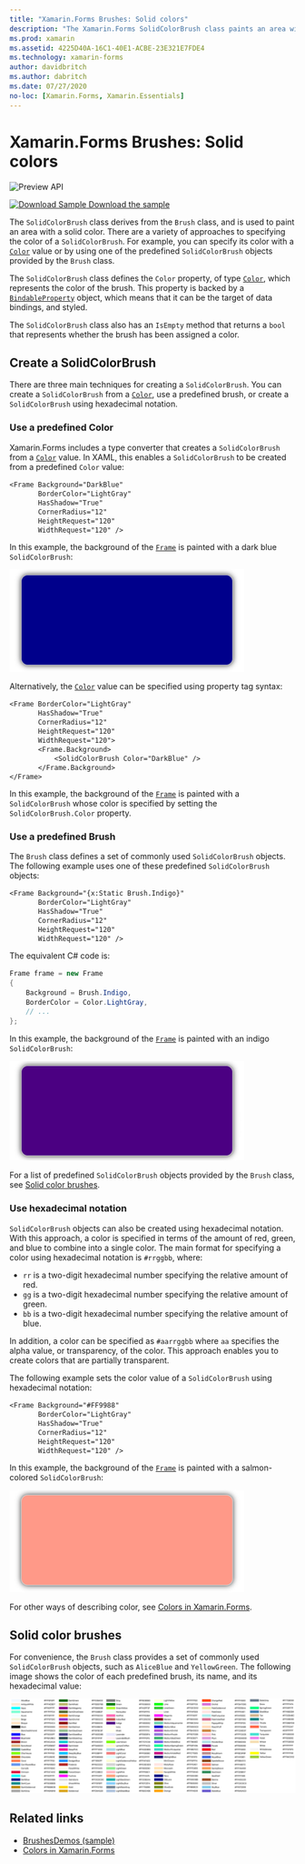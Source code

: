 ```yaml
---
title: "Xamarin.Forms Brushes: Solid colors"
description: "The Xamarin.Forms SolidColorBrush class paints an area with a solid color."
ms.prod: xamarin
ms.assetid: 4225D40A-16C1-40E1-ACBE-23E321E7FDE4
ms.technology: xamarin-forms
author: davidbritch
ms.author: dabritch
ms.date: 07/27/2020
no-loc: [Xamarin.Forms, Xamarin.Essentials]
---
```


# Xamarin.Forms Brushes: Solid colors

![Preview API](~/media/shared/preview.png "This API is currently pre-release")

[![Download Sample](~/media/shared/download.png) Download the sample](/samples/xamarin/xamarin-forms-samples/userinterface-brushdemos/)

The `SolidColorBrush` class derives from the `Brush` class, and is used to paint an area with a solid color. There are a variety of approaches to specifying the color of a `SolidColorBrush`. For example, you can specify its color with a [`Color`](xref:Xamarin.Forms.Color) value or by using one of the predefined `SolidColorBrush` objects provided by the `Brush` class.

The `SolidColorBrush` class defines the `Color` property, of type [`Color`](xref:Xamarin.Forms.Color), which represents the color of the brush. This property is backed by a [`BindableProperty`](xref:Xamarin.Forms.BindableProperty) object, which means that it can be the target of data bindings, and styled.

The `SolidColorBrush` class also has an `IsEmpty` method that returns a `bool` that represents whether the brush has been assigned a color.

## Create a SolidColorBrush

There are three main techniques for creating a `SolidColorBrush`. You can create a `SolidColorBrush` from a [`Color`](xref:Xamarin.Forms.Color), use a predefined brush, or create a `SolidColorBrush` using hexadecimal notation.

### Use a predefined Color

Xamarin.Forms includes a type converter that creates a `SolidColorBrush` from a [`Color`](xref:Xamarin.Forms.Color) value. In XAML, this enables a `SolidColorBrush` to be created from a predefined `Color` value:

```xaml
<Frame Background="DarkBlue"
       BorderColor="LightGray"
       HasShadow="True"
       CornerRadius="12"
       HeightRequest="120"
       WidthRequest="120" />
```

In this example, the background of the [`Frame`](xref:Xamarin.Forms.Frame) is painted with a dark blue `SolidColorBrush`:

![Frame painted with a predefined Color](solidcolor-images/predefined-color.png)

Alternatively, the [`Color`](xref:Xamarin.Forms.Color) value can be specified using property tag syntax:

```xaml
<Frame BorderColor="LightGray"
       HasShadow="True"
       CornerRadius="12"
       HeightRequest="120"
       WidthRequest="120">
       <Frame.Background>
           <SolidColorBrush Color="DarkBlue" />
       </Frame.Background>
</Frame>
```

In this example, the background of the [`Frame`](xref:Xamarin.Forms.Frame) is painted with a `SolidColorBrush` whose color is specified by setting the `SolidColorBrush.Color` property.

### Use a predefined Brush

The `Brush` class defines a set of commonly used `SolidColorBrush` objects. The following example uses one of these predefined `SolidColorBrush` objects:

```xaml
<Frame Background="{x:Static Brush.Indigo}"
       BorderColor="LightGray"
       HasShadow="True"
       CornerRadius="12"
       HeightRequest="120"
       WidthRequest="120" />       
```

The equivalent C# code is:

```csharp
Frame frame = new Frame
{
    Background = Brush.Indigo,
    BorderColor = Color.LightGray,
    // ...
};
```

In this example, the background of the [`Frame`](xref:Xamarin.Forms.Frame) is painted with an indigo `SolidColorBrush`:

![Frame painted with a predefined SolidColorBrush](solidcolor-images/predefined-brush.png)

For a list of predefined `SolidColorBrush` objects provided by the `Brush` class, see [Solid color brushes](#solid-color-brushes).

### Use hexadecimal notation

`SolidColorBrush` objects can also be created using hexadecimal notation. With this approach, a color is specified in terms of the amount of red, green, and blue to combine into a single color. The main format for specifying a color using hexadecimal notation is `#rrggbb`, where:

- `rr` is a two-digit hexadecimal number specifying the relative amount of red.
- `gg` is a two-digit hexadecimal number specifying the relative amount of green.
- `bb` is a two-digit hexadecimal number specifying the relative amount of blue.

In addition, a color can be specified as `#aarrggbb` where `aa` specifies the alpha value, or transparency, of the color. This approach enables you to create colors that are partially transparent.

The following example sets the color value of a `SolidColorBrush` using hexadecimal notation:

```xaml
<Frame Background="#FF9988"
       BorderColor="LightGray"
       HasShadow="True"
       CornerRadius="12"
       HeightRequest="120"
       WidthRequest="120" />
```

In this example, the background of the [`Frame`](xref:Xamarin.Forms.Frame) is painted with a salmon-colored `SolidColorBrush`:

![Frame painted with a SolidColorBrush created using hexadecimal notation](solidcolor-images/hex.png)

For other ways of describing color, see [Colors in Xamarin.Forms](~/xamarin-forms/user-interface/colors.md).

## Solid color brushes

For convenience, the `Brush` class provides a set of commonly used `SolidColorBrush` objects, such as `AliceBlue` and `YellowGreen`. The following image shows the color of each predefined brush, its name, and its hexadecimal value:

[![Color table including a color swatch, color name, and hexadecimal value](solidcolor-images/solidcolorbrushes.png)](solidcolor-images/solidcolorbrushes-large.png#lightbox)

## Related links

- [BrushesDemos (sample)](/samples/xamarin/xamarin-forms-samples/userinterface-brushdemos/)
- [Colors in Xamarin.Forms](~/xamarin-forms/user-interface/colors.md)